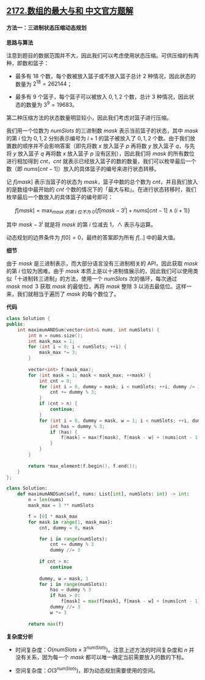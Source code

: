 ## [2172.数组的最大与和 中文官方题解](https://leetcode.cn/problems/maximum-and-sum-of-array/solutions/100000/shu-zu-de-zui-da-yu-he-by-leetcode-solut-hjyv)
#### 方法一：三进制状态压缩动态规划

**思路与算法**

注意到题目的数据范围并不大，因此我们可以考虑使用状态压缩。可供压缩的有两种，即数和篮子：

- 最多有 $18$ 个数，每个数被放入篮子或不放入篮子总计 $2$ 种情况，因此状态的数量为 $2^{18} = 262144$；

- 最多有 $9$ 个篮子，每个篮子可以被放入 $0,1,2$ 个数，总计 $3$ 种情况，因此状态的数量为 $3^9 = 19683$。

第二种压缩方法的状态数量明显较小，因此我们考虑对篮子进行压缩。

我们用一个位数为 $\textit{numSlots}$ 的三进制数 $\textit{mask}$ 表示当前篮子的状态，其中 $\textit{mask}$ 的第 $i$ 位为 $0,1,2$ 分别表示编号为 $i+1$ 的篮子被放入了 $0,1,2$ 个数。由于我们放置数的顺序并不会影响答案（即先将数 $x$ 放入篮子 $p$ 再将数 $y$ 放入篮子 $q$，与先将 $y$ 放入篮子 $q$ 再将数 $x$ 放入篮子 $p$ 没有区别），因此我们将 $\textit{mask}$ 的所有数位进行相加得到 $\textit{cnt}$，$\textit{cnt}$ 就表示已经放入篮子的数的数量，我们可以枚举最后一个数（即 $\textit{nums}[\textit{cnt} - 1]$）放入的具体篮子的编号来进行状态转移。

记 $f[\textit{mask}]$ 表示当篮子的状态为 $\textit{mask}$，篮子中数的总个数为 $\textit{cnt}$，并且我们放入的是数组中最开始的 $\textit{cnt}$ 个数的情况下的「最大与和」。在进行状态转移时，我们枚举最后一个数放入的具体篮子的编号即可：

$$
f[\textit{mask}] = \max_{\textit{mask}~ 的第 ~i~ 位不为 ~0}\big\{ f[\textit{mask} - 3^i] + \textit{nums}[\textit{cnt} - 1] \wedge (i+1) \big\}
$$

其中 $\textit{mask} - 3^i$ 就是将 $\textit{mask}$ 的第 $i$ 位减去 $1$，$\wedge$ 表示与运算。

动态规划的边界条件为 $f[0] = 0$，最终的答案即为所有 $f[..]$ 中的最大值。

**细节**

由于 $\textit{mask}$ 是三进制表示，而大部分语言没有三进制相关的 API，因此获取 $\textit{mask}$ 的第 $i$ 位较为困难。由于 $\textit{mask}$ 本质上是以十进制值展示的，因此我们可以使用类似「十进制转三进制」的方法，使用一个 $\textit{numSlots}$ 次的循环，每次通过 $\textit{mask} \bmod 3$ 获取 $\textit{mask}$ 的最低位，再将 $\textit{mask}$ 整除 $3$ 以消去最低位。这样一来，我们就相当于遍历了 $\textit{mask}$ 的每个数位了。

**代码**

```C++ [sol1-C++]
class Solution {
public:
    int maximumANDSum(vector<int>& nums, int numSlots) {
        int n = nums.size();
        int mask_max = 1;
        for (int i = 0; i < numSlots; ++i) {
            mask_max *= 3;
        }
        
        vector<int> f(mask_max);
        for (int mask = 1; mask < mask_max; ++mask) {
            int cnt = 0;
            for (int i = 0, dummy = mask; i < numSlots; ++i, dummy /= 3) {
                cnt += dummy % 3;
            }
            if (cnt > n) {
                continue;
            }
            for (int i = 0, dummy = mask, w = 1; i < numSlots; ++i, dummy /= 3, w *= 3) {
                int has = dummy % 3;
                if (has) {
                    f[mask] = max(f[mask], f[mask - w] + (nums[cnt - 1] & (i + 1)));
                }
            }
        }
        
        return *max_element(f.begin(), f.end());
    }
};
```

```Python [sol1-Python3]
class Solution:
    def maximumANDSum(self, nums: List[int], numSlots: int) -> int:
        n = len(nums)
        mask_max = 3 ** numSlots

        f = [0] * mask_max        
        for mask in range(1, mask_max):
            cnt, dummy = 0, mask

            for i in range(numSlots):
                cnt += dummy % 3
                dummy //= 3
            
            if cnt > n:
                continue
            
            dummy, w = mask, 1
            for i in range(numSlots):
                has = dummy % 3
                if has > 0:
                    f[mask] = max(f[mask], f[mask - w] + (nums[cnt - 1] & (i + 1)))
                dummy //= 3
                w *= 3
        
        return max(f)
```

**复杂度分析**

- 时间复杂度：$O(\textit{numSlots} \times 3^\textit{numSlots})$。注意上述方法的时间复杂度和 $n$ 并没有关系，因为每一个 $\textit{mask}$ 都可以唯一确定当前需要放入的数的下标。

- 空间复杂度：$O(3^\textit{numSlots})$，即为动态规划需要使用的空间。